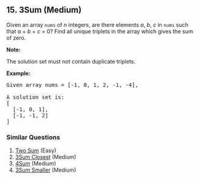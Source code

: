 ## 15. 3Sum (Medium)

<p>Given an array <code>nums</code> of <em>n</em> integers, are there elements <em>a</em>, <em>b</em>, <em>c</em> in <code>nums</code> such that <em>a</em> + <em>b</em> + <em>c</em> = 0? Find all unique triplets in the array which gives the sum of zero.</p>

<p><strong>Note:</strong></p>

<p>The solution set must not contain duplicate triplets.</p>

<p><strong>Example:</strong></p>

<pre>
Given array nums = [-1, 0, 1, 2, -1, -4],

A solution set is:
[
  [-1, 0, 1],
  [-1, -1, 2]
]
</pre>


### Similar Questions
  1. [Two Sum](https://github.com/openset/leetcode/tree/master/solution/two-sum) (Easy)
  1. [3Sum Closest](https://github.com/openset/leetcode/tree/master/solution/3sum-closest) (Medium)
  1. [4Sum](https://github.com/openset/leetcode/tree/master/solution/4sum) (Medium)
  1. [3Sum Smaller](https://github.com/openset/leetcode/tree/master/solution/3sum-smaller) (Medium)
